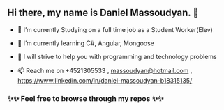 ###

## Hi there, my name is Daniel Massoudyan.  👋


- 🔭 I’m currently Studying on a full time job as a Student Worker(Elev)

- 🌱 I’m currently learning C#, Angular, Mongoose

- 💬 I will strive to help you with programming and technology problems

- 📫 Reach me on +4521305533 , massoudyan@hotmail.com , https://www.linkedin.com/in/daniel-massoudyan-b18315135/


### ✨✨ Feel free to browse through my repos ✨✨



